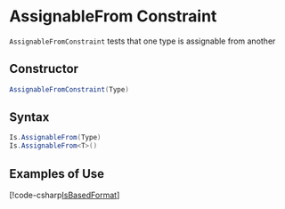 # AssignableFrom Constraint

`AssignableFromConstraint` tests that one type is assignable from another

## Constructor

```csharp
AssignableFromConstraint(Type)
```

## Syntax

```csharp
Is.AssignableFrom(Type)
Is.AssignableFrom<T>()
```

## Examples of Use

[!code-csharp[IsBasedFormat](~/snippets/Snippets.NUnit/Constraints/ConstraintExamples.cs#AssignableFromExample)]
